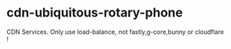 # cdn-ubiquitous-rotary-phone
CDN Services. Only use load-balance, not fastly,g-core,bunny or cloudflare !
